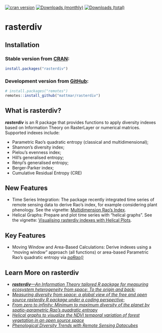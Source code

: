 
<!-- README.md is generated from README.Rmd. Please edit that file -->

<!-- badges: start -->

[![cran
version](http://www.r-pkg.org/badges/version/rasterdiv)](https://cran.r-project.org/package=rasterdiv)
[![Downloads
(monthly)](https://cranlogs.r-pkg.org/badges/last-month/rasterdiv?color=brightgreen)](https://cranlogs.r-pkg.org/badges/last-month/rasterdiv)
[![Downloads
(total)](https://cranlogs.r-pkg.org/badges/grand-total/rasterdiv?color=brightgreen)](https://www.r-pkg.org/pkg/rasterdiv)
<!-- badges: end -->

# rasterdiv

## Installation

### Stable version from [CRAN](https://cran.microsoft.com/):

``` r
install.packages("rasterdiv")
```

### Development version from [GitHub](https://github.com/):

``` r
# install.packages("remotes")
remotes::install_github("mattmar/rasterdiv")
```

## What is rasterdiv?

***rasterdiv*** is an R package that provides functions to apply
diversity indexes based on Information Theory on RasterLayer or
numerical matrices. Supported indexes include:

  - Parametric Rao’s quadratic entropy (classical and multidimensional);
  - Shannon’s diversity index;
  - Pielou’s evenness index;
  - Hill’s generalised entropy;
  - Rényi’s generalised entropy;
  - Berger-Parker index;
  - Cumulative Residual Entropy (CRE)

## New Features

  - Time Series Integration: The package recently integrated time series
    of remote sensing data to derive Rao’s index, for example
    considering plant phenology. See the vignette: [Multidimension Rao’s
    Index](https://mattmar.github.io/rasterdiv/articles/rasterdiv_03_Advanced_multidimension_Rao.html).
  - Helical Graphs: Prepare and plot time series with “helical graphs”.
    See the vignette: [Visualising rasterdiv indexes with Helical
    Plots](https://mattmar.github.io/rasterdiv/articles/rasterdiv_05_Helical_Plots.html).

## Key Features

  - Moving Window and Area-Based Calculations: Derive indexes using a
    “moving window” approach (all functions) or area-based Parametric
    Rao’s quadratic entropy via
    [*paRao()*](https://mattmar.github.io/rasterdiv/articles/rasterdiv_area_based_Rao.html)

## Learn More on **rasterdiv**

  - [***rasterdiv**—An Information Theory tailored R package for
    measuring ecosystem heterogeneity from space: To the origin and
    back*](https://besjournals.onlinelibrary.wiley.com/doi/full/10.1111/2041-210X.13583);
  - [*Measuring diversity from space: a global view of the free and open
    source rasterdiv R package under a coding
    perspective*](https://link.springer.com/article/10.1007/s42974-021-00042-x);
  - [*From zero to infinity: Minimum to maximum diversity of the planet
    by spatio-parametric Rao’s quadratic
    entropy*](https://onlinelibrary.wiley.com/doi/full/10.1111/geb.13270)
  - [*Helical graphs to visualize the NDVI temporal variation of forest
    vegetation in an open source
    space*](https://www.sciencedirect.com/science/article/abs/pii/S157495412200406X)
  - [*Phenological Diversity Trends with Remote Sensing
    Datacubes*](https://www.researchgate.net/profile/Matteo-Marcantonio/publication/381288639_Phenological_Diversity_Trends_with_Remote_Sensing_Datacubes/links/6666a0fbb769e76919269fa1/Phenological-Diversity-Trends-with-Remote-Sensing-Datacubes.pdf)
